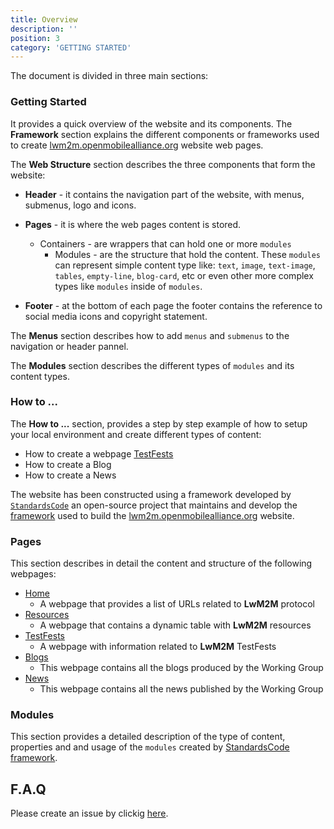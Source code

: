 ```yaml
---
title: Overview
description: ''
position: 3
category: 'GETTING STARTED'
---
```


The document is divided in three main sections:

### Getting Started
It provides a quick overview of the website and its components. 
The **Framework** section explains the different components or frameworks used to create [lwm2m.openmobilealliance.org](https://lwm2m.openmobilealliance.org/) website web pages.

The **Web Structure** section describes the three components that form the website:

* **Header** - it contains the navigation part of the website, with menus, submenus, logo and icons.

* **Pages** - it is where the web pages content is stored.
  * Containers - are wrappers that can hold one or more `modules`
    * Modules - are the structure that hold the content. These `modules` can represent simple content type like: `text`, `image`, `text-image`, `tables`, `empty-line`, `blog-card`, etc or even other more complex types like `modules` inside of `modules`.

* **Footer** - at the bottom of each page the footer contains the reference to social media icons and copyright statement.

The **Menus** section describes how to add `menus` and `submenus` to the navigation or header pannel.

The **Modules** section describes the different types of `modules` and its content types.

### How to ...
The **How to ...** section, provides a step by step example of how to setup your local environment and create different types of content:
* How to create a webpage [TestFests](https://lwm2m.openmobilealliance.org/testfests/)
* How to create a Blog
* How to create a News

The website has been constructed using a framework developed by [`StandardsCode`]() an open-source project that maintains and develop the [framework]() used to build the [lwm2m.openmobilealliance.org](https://lwm2m.openmobilealliance.org/) website.

### Pages
This section describes in detail the content and structure of the following webpages:
* [Home](https://lwm2m.openmobilealliance.org/) 
    * A webpage that provides a list of URLs related to **LwM2M** protocol
* [Resources](https://lwm2m.openmobilealliance.org/resources/)
    * A webpage that contains a dynamic table with **LwM2M** resources
* [TestFests](https://lwm2m.openmobilealliance.org/testfests/)
    * A webpage with information related to **LwM2M** TestFests
* [Blogs](https://openmobilealliance.github.io/githubpages-doc-guidelines/blogs)
    * This webpage contains all the blogs produced by the Working Group
* [News](https://openmobilealliance.github.io/githubpages-doc-guidelines/news)
    * This webpage contains all the news published by the Working Group

### Modules
This section provides a detailed description of the type of content, properties  and and usage of the `modules` created by [StandardsCode]() [framework](https://openmobilealliance.github.io/githubpages-doc-guidelines/framework).

## F.A.Q
Please create an issue by clickig [here](https://github.com/OpenMobileAlliance/githubpages-doc-guidelines/issues).